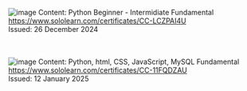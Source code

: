 ![image](https://github.com/user-attachments/assets/5eab72ce-c6a5-4892-b518-72cf8d9f45ba)
Content: Python Beginner - Intermidiate Fundamental <br>
https://www.sololearn.com/certificates/CC-LCZPAI4U<br>
Issued: 26 December 2024 <br><br><br>



![image](https://github.com/user-attachments/assets/92c8e598-8394-49a5-8a54-19c1280ba18d)
Content: Python, html, CSS, JavaScript, MySQL Fundamental <br>
https://www.sololearn.com/certificates/CC-11FQDZAU<br>
Issued: 12 January 2025<br>
